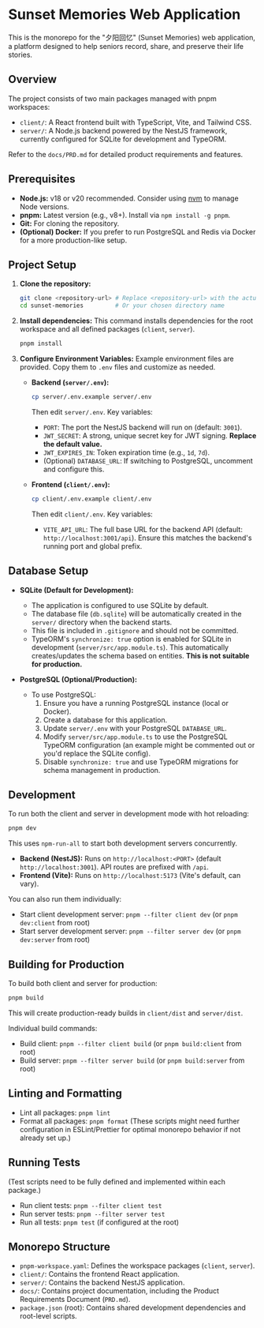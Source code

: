 # Sunset Memories Web Application

This is the monorepo for the "夕阳回忆" (Sunset Memories) web application, a platform designed to help seniors record, share, and preserve their life stories.

## Overview

The project consists of two main packages managed with pnpm workspaces:

-   `client/`: A React frontend built with TypeScript, Vite, and Tailwind CSS.
-   `server/`: A Node.js backend powered by the NestJS framework, currently configured for SQLite for development and TypeORM.

Refer to the `docs/PRD.md` for detailed product requirements and features.

## Prerequisites

-   **Node.js:** v18 or v20 recommended. Consider using [nvm](https://github.com/nvm-sh/nvm) to manage Node versions.
-   **pnpm:** Latest version (e.g., v8+). Install via `npm install -g pnpm`.
-   **Git:** For cloning the repository.
-   **(Optional) Docker:** If you prefer to run PostgreSQL and Redis via Docker for a more production-like setup.

## Project Setup

1.  **Clone the repository:**
    ```bash
    git clone <repository-url> # Replace <repository-url> with the actual URL
    cd sunset-memories         # Or your chosen directory name
    ```

2.  **Install dependencies:**
    This command installs dependencies for the root workspace and all defined packages (`client`, `server`).
    ```bash
    pnpm install
    ```

3.  **Configure Environment Variables:**
    Example environment files are provided. Copy them to `.env` files and customize as needed.

    *   **Backend (`server/.env`):**
        ```bash
        cp server/.env.example server/.env
        ```
        Then edit `server/.env`. Key variables:
        -   `PORT`: The port the NestJS backend will run on (default: `3001`).
        -   `JWT_SECRET`: A strong, unique secret key for JWT signing. **Replace the default value.**
        -   `JWT_EXPIRES_IN`: Token expiration time (e.g., `1d`, `7d`).
        -   (Optional) `DATABASE_URL`: If switching to PostgreSQL, uncomment and configure this.

    *   **Frontend (`client/.env`):**
        ```bash
        cp client/.env.example client/.env
        ```
        Then edit `client/.env`. Key variables:
        -   `VITE_API_URL`: The full base URL for the backend API (default: `http://localhost:3001/api`). Ensure this matches the backend's running port and global prefix.

## Database Setup

*   **SQLite (Default for Development):**
    -   The application is configured to use SQLite by default.
    -   The database file (`db.sqlite`) will be automatically created in the `server/` directory when the backend starts.
    -   This file is included in `.gitignore` and should not be committed.
    -   TypeORM's `synchronize: true` option is enabled for SQLite in development (`server/src/app.module.ts`). This automatically creates/updates the schema based on entities. **This is not suitable for production.**

*   **PostgreSQL (Optional/Production):**
    -   To use PostgreSQL:
        1.  Ensure you have a running PostgreSQL instance (local or Docker).
        2.  Create a database for this application.
        3.  Update `server/.env` with your PostgreSQL `DATABASE_URL`.
        4.  Modify `server/src/app.module.ts` to use the PostgreSQL TypeORM configuration (an example might be commented out or you'd replace the SQLite config).
        5.  Disable `synchronize: true` and use TypeORM migrations for schema management in production.

## Development

To run both the client and server in development mode with hot reloading:

```bash
pnpm dev
```
This uses `npm-run-all` to start both development servers concurrently.
-   **Backend (NestJS):** Runs on `http://localhost:<PORT>` (default `http://localhost:3001`). API routes are prefixed with `/api`.
-   **Frontend (Vite):** Runs on `http://localhost:5173` (Vite's default, can vary).

You can also run them individually:

-   Start client development server: `pnpm --filter client dev` (or `pnpm dev:client` from root)
-   Start server development server: `pnpm --filter server dev` (or `pnpm dev:server` from root)

## Building for Production

To build both client and server for production:

```bash
pnpm build
```
This will create production-ready builds in `client/dist` and `server/dist`.

Individual build commands:

-   Build client: `pnpm --filter client build` (or `pnpm build:client` from root)
-   Build server: `pnpm --filter server build` (or `pnpm build:server` from root)

## Linting and Formatting

-   Lint all packages: `pnpm lint`
-   Format all packages: `pnpm format`
(These scripts might need further configuration in ESLint/Prettier for optimal monorepo behavior if not already set up.)

## Running Tests

(Test scripts need to be fully defined and implemented within each package.)

-   Run client tests: `pnpm --filter client test`
-   Run server tests: `pnpm --filter server test`
-   Run all tests: `pnpm test` (if configured at the root)


## Monorepo Structure

-   `pnpm-workspace.yaml`: Defines the workspace packages (`client`, `server`).
-   `client/`: Contains the frontend React application.
-   `server/`: Contains the backend NestJS application.
-   `docs/`: Contains project documentation, including the Product Requirements Document (`PRD.md`).
-   `package.json` (root): Contains shared development dependencies and root-level scripts.
